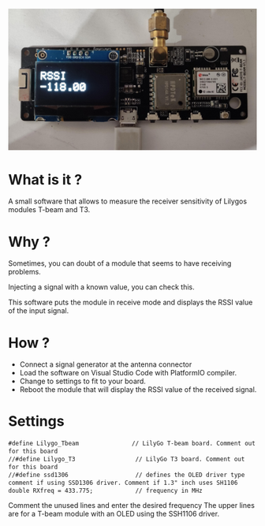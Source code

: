 ![T-beam module](RX-test-screen.jpg)
# What is it ?
A small software that allows to measure the receiver sensitivity of Lilygos modules T-beam and T3.

# Why ?
Sometimes, you can doubt of a module that seems to have receiving problems.

Injecting a signal with a known value, you can check this.

This software puts the module in receive mode and displays the RSSI value of the input signal.

# How ?
- Connect a signal generator at the antenna connector
- Load the software on Visual Studio Code with PlatformIO compiler.
- Change to settings to fit to your board.
- Reboot the module that will display the RSSI value of the received signal.

# Settings
    #define Lilygo_Tbeam               // LilyGo T-beam board. Comment out for this board
    //#define Lilygo_T3                 // LilyGo T3 board. Comment out for this board
    //#define ssd1306                   // defines the OLED driver type comment if using SSD1306 driver. Comment if 1.3" inch uses SH1106
    double RXfreq = 433.775;            // frequency in MHz

Comment the unused lines and enter the desired frequency
The upper lines are for a T-beam module with an OLED using the SSH1106 driver.
